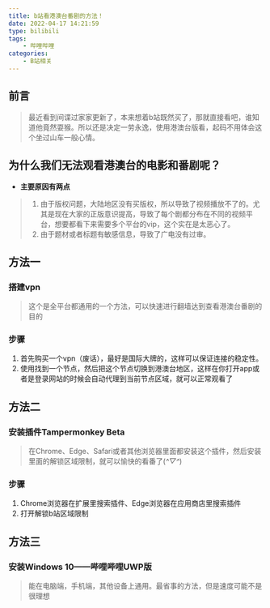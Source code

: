 ```yaml
---
title: b站看港澳台番剧的方法！
date: 2022-04-17 14:21:59
type: bilibili
tags: 
    - 哔哩哔哩
categories: 
    - B站相关
---
```


## 前言
> 最近看到间谍过家家更新了，本来想着b站既然买了，那就直接看吧，谁知道他竟然耍猴。所以还是决定一劳永逸，使用港澳台版看，起码不用体会这个坐过山车一般心情。

## 为什么我们无法观看港澳台的电影和番剧呢？
 - **主要原因有两点**
>1. 由于版权问题，大陆地区没有买版权，所以导致了视频播放不了的。尤其是现在大家的正版意识提高，导致了每个剧都分布在不同的视频平台，想要都看下来需要多个平台的vip，这个实在是太恶心了。
>2. 由于题材或者标题有敏感信息，导致了广电没有过审。

## 方法一
### 搭建vpn
> 这个是全平台都通用的一个方法，可以快速进行翻墙达到查看港澳台番剧的目的
### 步骤
1. 首先购买一个vpn（废话），最好是国际大牌的，这样可以保证连接的稳定性。
2. 使用找到一个节点，然后把这个节点切换到港澳台地区，这样在你打开app或者是登录网站的时候会自动代理到当前节点区域，就可以正常观看了

## 方法二
### 安装插件Tampermonkey Beta
> 在Chrome、Edge、Safari或者其他浏览器里面都安装这个插件，然后安装里面的解锁区域限制，就可以愉快的看番了(*^▽^*)
### 步骤
1. Chrome浏览器在扩展里搜索插件、Edge浏览器在应用商店里搜索插件
2. 打开解锁b站区域限制

## 方法三
### 安装Windows 10——哔哩哔哩UWP版
> 能在电脑端，手机端，其他设备上通用。最省事的方法，但是速度可能不是很理想
   
 